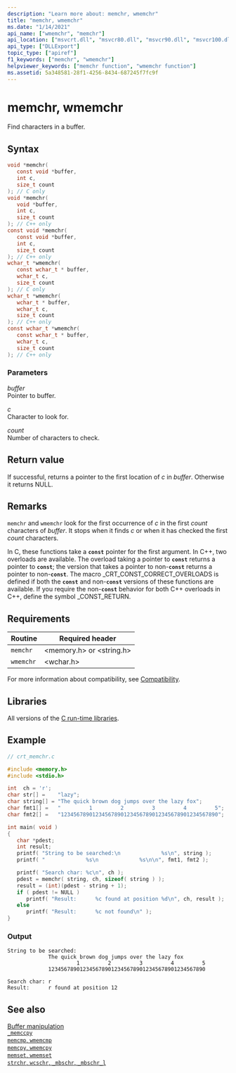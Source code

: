 ```yaml
---
description: "Learn more about: memchr, wmemchr"
title: "memchr, wmemchr"
ms.date: "1/14/2021"
api_name: ["wmemchr", "memchr"]
api_location: ["msvcrt.dll", "msvcr80.dll", "msvcr90.dll", "msvcr100.dll", "msvcr100_clr0400.dll", "msvcr110.dll", "msvcr110_clr0400.dll", "msvcr120.dll", "msvcr120_clr0400.dll", "ucrtbase.dll", "ntoskrnl.exe", "api-ms-win-crt-private-l1-1-0.dll"]
api_type: ["DLLExport"]
topic_type: ["apiref"]
f1_keywords: ["memchr", "wmemchr"]
helpviewer_keywords: ["memchr function", "wmemchr function"]
ms.assetid: 5a348581-28f1-4256-8434-687245f7fc9f
---
```

# memchr, wmemchr

Find characters in a buffer.

## Syntax

```C
void *memchr(
   const void *buffer,
   int c,
   size_t count
); // C only
void *memchr(
   void *buffer,
   int c,
   size_t count
); // C++ only
const void *memchr(
   const void *buffer,
   int c,
   size_t count
); // C++ only
wchar_t *wmemchr(
   const wchar_t * buffer,
   wchar_t c,
   size_t count
); // C only
wchar_t *wmemchr(
   wchar_t * buffer,
   wchar_t c,
   size_t count
); // C++ only
const wchar_t *wmemchr(
   const wchar_t * buffer,
   wchar_t c,
   size_t count
); // C++ only
```

### Parameters

*buffer*<br/>
Pointer to buffer.

*c*<br/>
Character to look for.

*count*<br/>
Number of characters to check.

## Return value

If successful, returns a pointer to the first location of *c* in *buffer*. Otherwise it returns NULL.

## Remarks

`memchr` and `wmemchr` look for the first occurrence of *c* in the first *count* characters of *buffer*. It stops when it finds *c* or when it has checked the first *count* characters.

In C, these functions take a **`const`** pointer for the first argument. In C++, two overloads are available. The overload taking a pointer to **`const`** returns a pointer to **`const`**; the version that takes a pointer to non-**`const`** returns a pointer to non-**`const`**. The macro \_CRT\_CONST\_CORRECT\_OVERLOADS is defined if both the **`const`** and non-**`const`** versions of these functions are available. If you require the non-**`const`** behavior for both C++ overloads in C++, define the symbol \_CONST\_RETURN.

## Requirements

|Routine|Required header|
|-------------|---------------------|
|`memchr`|\<memory.h> or \<string.h>|
|`wmemchr`|\<wchar.h>|

For more information about compatibility, see [Compatibility](../compatibility.md).

## Libraries

All versions of the [C run-time libraries](../crt-library-features.md).

## Example

```C
// crt_memchr.c

#include <memory.h>
#include <stdio.h>

int  ch = 'r';
char str[] =    "lazy";
char string[] = "The quick brown dog jumps over the lazy fox";
char fmt1[] =   "         1         2         3         4         5";
char fmt2[] =   "12345678901234567890123456789012345678901234567890";

int main( void )
{
   char *pdest;
   int result;
   printf( "String to be searched:\n             %s\n", string );
   printf( "             %s\n             %s\n\n", fmt1, fmt2 );

   printf( "Search char: %c\n", ch );
   pdest = memchr( string, ch, sizeof( string ) );
   result = (int)(pdest - string + 1);
   if ( pdest != NULL )
      printf( "Result:      %c found at position %d\n", ch, result );
   else
      printf( "Result:      %c not found\n" );
}
```

### Output

```Output
String to be searched:
             The quick brown dog jumps over the lazy fox
                      1         2         3         4         5
             12345678901234567890123456789012345678901234567890

Search char: r
Result:      r found at position 12
```

## See also

[Buffer manipulation](../buffer-manipulation.md)\
[`_memccpy`](memccpy.md)\
[`memcmp`, `wmemcmp`](memcmp-wmemcmp.md)\
[`memcpy`, `wmemcpy`](memcpy-wmemcpy.md)\
[`memset`, `wmemset`](memset-wmemset.md)\
[`strchr`, `wcschr`, `_mbschr`, `_mbschr_l`](strchr-wcschr-mbschr-mbschr-l.md)
